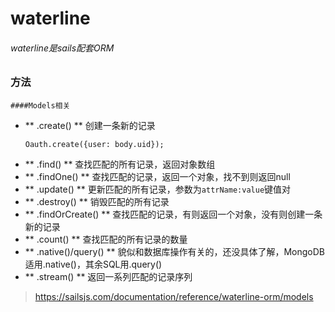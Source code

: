 # waterline
 ###### waterline是sails配套ORM

 ### 方法
 	
 	####Models相关

 - ** .create() **
 	创建一条新的记录
 	```
 	Oauth.create({user: body.uid});
 	```
 - ** .find() **
 	查找匹配的所有记录，返回对象数组
 - ** .findOne() **
 	查找匹配的记录，返回一个对象，找不到则返回null
 - ** .update() **
 	更新匹配的所有记录，参数为```attrName:value```键值对
 - ** .destroy() **
 	销毁匹配的所有记录
 - ** .findOrCreate() **
 	查找匹配的记录，有则返回一个对象，没有则创建一条新的记录
 - ** .count() **
 	查找匹配的所有记录的数量
 - ** .native()/query() **
 	貌似和数据库操作有关的，还没具体了解，MongoDB适用.native()，其余SQL用.query()
 - ** .stream() **
 	返回一系列匹配的记录序列
 > https://sailsjs.com/documentation/reference/waterline-orm/models
